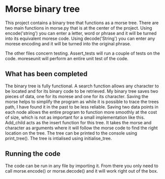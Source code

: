 # Morse binary tree
This project contains a binary tree that functions as a morse tree.
There are two main functions in morse.py that is at the center of the project.
Using encode('string') you can enter a letter, word or phrase and it will be turned into its equivalent morese code.
Using decode('String') you can enter any morese encoding and it will be turned into the original phrase.

The other files concern testing. Assert_tests will run a couple of tests on the code.
moreseunit will perform an entire unit test of the code.

## What has been completed
The binary tree is fully functional. A search function allows any character to be located and for its binary code to be retrieved. My binary tree saves two pieces of data, one for its morese and one for its character. Saving the morse helps to simplify the program as while it is possible to trace the trees path, I have found it in the past to be less reliable. Saving two data points in each node allows the entire program to function more smoothly at the cost of size, which is not as important for a small implementation like this.
Add_child acts as the insert function for this tree. It takes the morse and character as arguments where it will follow the morse code to find the right location on the tree.
The tree can be printed to the console using print_tree().
The tree is intialised using initialise_tree.

## Running the code
The code can be run in any file by importing it. From there you only need to call morse.encode() or morse.decode() and it will work right out of the box.

